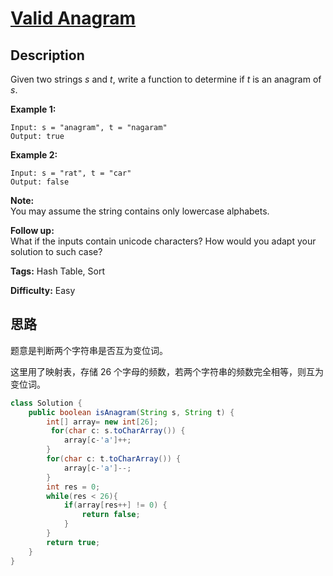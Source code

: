 # [Valid Anagram][title]

## Description

Given two strings _s_ and _t_, write a function to determine if _t_ is an anagram of _s_.

**Example 1:**

```
Input: s = "anagram", t = "nagaram"
Output: true
```

**Example 2:**

```
Input: s = "rat", t = "car"
Output: false
```

**Note:**  
You may assume the string contains only lowercase alphabets.

**Follow up:**  
What if the inputs contain unicode characters? How would you adapt your solution to such case?

**Tags:** Hash Table, Sort

**Difficulty:** Easy

## 思路

题意是判断两个字符串是否互为变位词。

这里用了映射表，存储 26 个字母的频数，若两个字符串的频数完全相等，则互为变位词。

``` java
class Solution {
    public boolean isAnagram(String s, String t) {
        int[] array= new int[26];
         for(char c: s.toCharArray()) {
            array[c-'a']++;
        }
        for(char c: t.toCharArray()) {
            array[c-'a']--;
        }
        int res = 0;
        while(res < 26){
            if(array[res++] != 0) {
                return false;
            }
        }
        return true;
    }
}
```

[title]: https://leetcode.com/problems/valid-anagram
